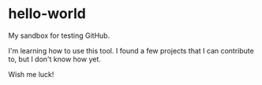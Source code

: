 # hello-world
My sandbox for testing GitHub.

I'm learning how to use this tool. I found a few projects that I can contribute to, but I don't know how yet.

Wish me luck!
